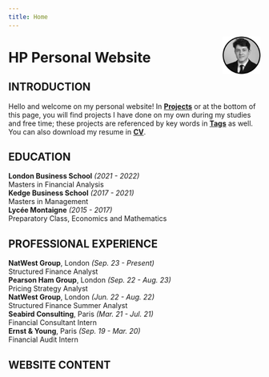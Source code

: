 ```yaml
---
title: Home
---
```


[<img src="crop_hp.png" style="max-width:15%;min-width:40px;float:right;" alt="Github repo" />](https://www.linkedin.com/in/hadrien-pistre/)

# HP Personal Website

## INTRODUCTION

Hello and welcome on my personal website! In **[Projects](https://hp-personal-website.com/categories/)** or at the bottom of this page, you will find projects I have done on my own during my studies and free time; these projects are referenced by key words in **[Tags](https://hp-personal-website.com/tags/)** as well. You can also download my resume in **<a href="https://hp-personal-website.com/hadrien_pistre_cv.pdf" target="_blank">CV</a>**.

## EDUCATION

**London Business School** <em>(2021 - 2022)</em>\
Masters in Financial Analysis\
**Kedge Business School** <em>(2017 - 2021)</em>\
Masters in Management\
**Lycée Montaigne** <em>(2015 - 2017)</em>\
Preparatory Class, Economics and Mathematics

## PROFESSIONAL EXPERIENCE

**NatWest Group**, London <em>(Sep. 23 - Present)</em>\
Structured Finance Analyst\
**Pearson Ham Group**, London <em>(Sep. 22 - Aug. 23)</em>\
Pricing Strategy Analyst\
**NatWest Group**, London <em>(Jun. 22 - Aug. 22)</em>\
Structured Finance Summer Analyst\
**Seabird Consulting**, Paris <em>(Mar. 21 - Jul. 21)</em>\
Financial Consultant Intern\
**Ernst & Young**, Paris <em>(Sep. 19 - Mar. 20)</em>\
Financial Audit Intern

## WEBSITE CONTENT
